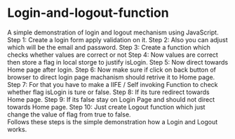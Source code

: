 # Login-and-logout-function

A simple demonstration of login and logout mechanism using JavaScript.
Step 1: Create a login form apply validation on it.
Step 2: Also you can adjust which will be the email and password.
Step 3: Create a function which checks whether values are correct or not
Step 4: Now values are correct then store a flag in local storge to justify isLogin.
Step 5: Now direct towards Home page after login.
Step 6: Now make sure if click on back button of browser to direct login page machanism should retrive it to Home page.
Step 7: For that you have to make a IIFE / Self invoking Function to check whether flag isLogin is ture or false.
Step 8: If its ture redirect towards Home page.
Step 9: If its false stay on Login Page and should not direct towards Home page.
Step 10: Just create Logout function which just change the value of flag from true to false.
<br/>
Follows these steps is the simple demonstration how a Login and Logout works.
